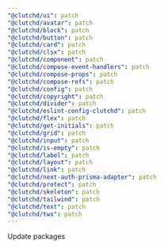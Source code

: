 ```yaml
---
"@clutchd/ui": patch
"@clutchd/avatar": patch
"@clutchd/block": patch
"@clutchd/button": patch
"@clutchd/card": patch
"@clutchd/clsx": patch
"@clutchd/component": patch
"@clutchd/compose-event-handlers": patch
"@clutchd/compose-props": patch
"@clutchd/compose-refs": patch
"@clutchd/config": patch
"@clutchd/copyright": patch
"@clutchd/divider": patch
"@clutchd/eslint-config-clutchd": patch
"@clutchd/flex": patch
"@clutchd/get-initials": patch
"@clutchd/grid": patch
"@clutchd/input": patch
"@clutchd/is-empty": patch
"@clutchd/label": patch
"@clutchd/layout": patch
"@clutchd/link": patch
"@clutchd/next-auth-prisma-adapter": patch
"@clutchd/protect": patch
"@clutchd/skeleton": patch
"@clutchd/tailwind": patch
"@clutchd/text": patch
"@clutchd/twx": patch
---
```


Update packages
